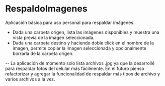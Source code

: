 # RespaldoImagenes
Aplicación básica para uso personal para respaldar imágenes.

* Dada una carpeta origen, lista las imágenes disponibles y muestra una vista previa de la imagen seleccionada.
* Dada una carpeta destino y haciendo doble click en el nombre de la imagen, permite copiar la imagen seleccionada y opcionalmente borrarla de la carpeta origen.

-- La aplicación de momento solo lista archivos .jpg ya que la desarrollé para respaldar fotos del celular más fácilmente. En el futuro pienso refactorizar y agregar la funcionalidad de respaldar más tipos de archivo y varios archivos a la vez.
